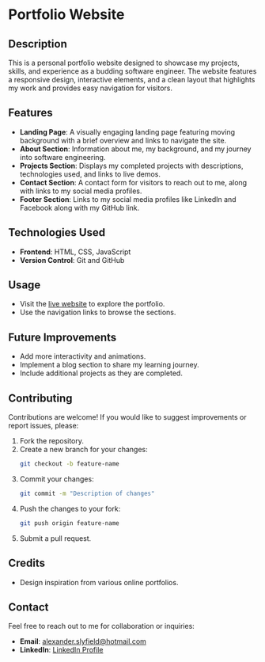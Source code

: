 # Portfolio Website

## Description
This is a personal portfolio website designed to showcase my projects, skills, and experience as a budding software engineer. The website features a responsive design, interactive elements, and a clean layout that highlights my work and provides easy navigation for visitors.

## Features
- **Landing Page**: A visually engaging landing page featuring moving background with a brief overview and links to navigate the site.
- **About Section**: Information about me, my background, and my journey into software engineering.
- **Projects Section**: Displays my completed projects with descriptions, technologies used, and links to live demos.
- **Contact Section**: A contact form for visitors to reach out to me, along with links to my social media profiles.
- **Footer Section**: Links to my social media profiles like LinkedIn and Facebook along with my GitHub link.

## Technologies Used
- **Frontend**: HTML, CSS, JavaScript
- **Version Control**: Git and GitHub

## Usage
- Visit the [live website](https://alexanderportfolio.co.uk) to explore the portfolio.
- Use the navigation links to browse the sections.

## Future Improvements
- Add more interactivity and animations.
- Implement a blog section to share my learning journey.
- Include additional projects as they are completed.

## Contributing
Contributions are welcome! If you would like to suggest improvements or report issues, please:
1. Fork the repository.
2. Create a new branch for your changes:
   ```bash
   git checkout -b feature-name
   ```
3. Commit your changes:
   ```bash
   git commit -m "Description of changes"
   ```
4. Push the changes to your fork:
   ```bash
   git push origin feature-name
   ```
5. Submit a pull request.

## Credits
- Design inspiration from various online portfolios.

## Contact
Feel free to reach out to me for collaboration or inquiries:
- **Email**: alexander.slyfield@hotmail.com
- **LinkedIn**: [LinkedIn Profile](www.linkedin.com/in/alexander-slyfield-7a4b23257)

